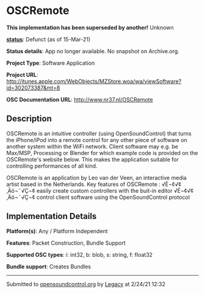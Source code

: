 # OSCRemote

**This implementation has been superseded by another!**
Unknown

**[status](https://ccrma.stanford.edu/~matt/OSC/implementation-status.html)**: Defunct (as of 15-Mar-21)

**Status details**: 
App no longer available. No snapshot on Archive.org.

**Project Type**: Software Application

**Project URL**: <http://itunes.apple.com/WebObjects/MZStore.woa/wa/viewSoftware?id=302073387&mt=8>

**OSC Documentation URL**: <http://www.nr37.nl/OSCRemote>

## Description

OSCRemote is an intuitive controller (using OpenSoundControl) that turns the iPhone/iPod into a remote control for any other piece of software on another system within the WiFi network. Client software may e.g. be Max/MSP, Processing or Blender for which example code is provided on the OSCRemote's website below. This makes the application suitable for controlling performances of all kind. <p> OSCRemote is an application by Leo van der Veen, an interactive media artist based in the Netherlands. Key features of OSCRemote : √É¬¢√¢‚Äö¬¨√Ç¬¢ easily create custom controllers with the buit-in editor √É¬¢√¢‚Äö¬¨√Ç¬¢ control client software using the OpenSoundControl protocol

## Implementation Details

**Platform(s)**: Any / Platform Independent

**Features**: Packet Construction, Bundle Support

**Supported OSC types**: i: int32, b: blob, s: string, f: float32

**Bundle support**: Creates Bundles

---
Submitted to [opensoundcontrol.org](https://opensoundcontrol.org) by [Legacy](https://web.archive.org) at 2/24/21 12:32
